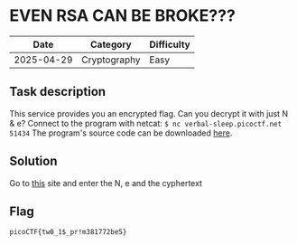 # EVEN RSA CAN BE BROKE???
|Date|Category|Difficulty|
|--|--|--|
|2025-04-29|Cryptography|Easy|
## Task description
This service provides you an encrypted flag. Can you decrypt it with just N & e? Connect to the program with netcat: `$ nc verbal-sleep.picoctf.net 51434` The program's source code can be downloaded [here](https://challenge-files.picoctf.net/c_verbal_sleep/19dc994c3573239de3934a5fd5a89282385e1d6cc9fc01666db38f439d64499d/encrypt.py).
## Solution 
Go to [this](https://www.dcode.fr/rsa-cipher) site and enter the N, e and the cyphertext 
## Flag
`picoCTF{tw0_1$_pr!m381772be5}`
